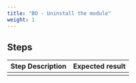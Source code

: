 ```yaml
---
title: "BO - Uninstall the module"
weight: 1
---
```

## Steps
| Step Description | Expected result |
| ----- | ----- |
|  |  |
